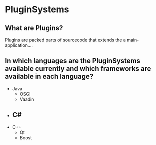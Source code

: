 # PluginSystems
## What are Plugins?

Plugins are packed parts of sourcecode that extends the a main-application....


## In which languages are the PluginSystems available currently and which frameworks are available in each language?
- Java
  - OSGI
  - Vaadin
- C#
  -
- C++
  - Qt
  - Boost
